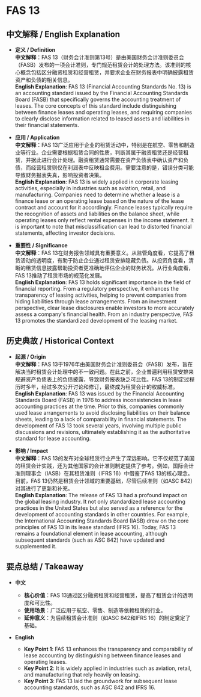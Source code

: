 # FAS 13

## 中文解释 / English Explanation

* **定义 / Definition**  
  **中文解释**：FAS 13（财务会计准则第13号）是由美国财务会计准则委员会（FASB）发布的一项会计准则，专门规范租赁会计的处理方法。该准则的核心概念包括区分融资租赁和经营租赁，并要求企业在财务报表中明确披露租赁资产和负债的相关信息。  
  **English Explanation**: FAS 13 (Financial Accounting Standards No. 13) is an accounting standard issued by the Financial Accounting Standards Board (FASB) that specifically governs the accounting treatment of leases. The core concepts of this standard include distinguishing between finance leases and operating leases, and requiring companies to clearly disclose information related to leased assets and liabilities in their financial statements.

* **应用 / Application**  
  **中文解释**：FAS 13广泛应用于企业的租赁活动中，特别是在航空、零售和制造业等行业。企业需要根据租赁合同的性质，判断其属于融资租赁还是经营租赁，并据此进行会计处理。融资租赁通常需要在资产负债表中确认资产和负债，而经营租赁则仅在利润表中反映租金费用。需要注意的是，错误分类可能导致财务报表失真，影响投资者决策。  
  **English Explanation**: FAS 13 is widely applied in corporate leasing activities, especially in industries such as aviation, retail, and manufacturing. Companies need to determine whether a lease is a finance lease or an operating lease based on the nature of the lease contract and account for it accordingly. Finance leases typically require the recognition of assets and liabilities on the balance sheet, while operating leases only reflect rental expenses in the income statement. It is important to note that misclassification can lead to distorted financial statements, affecting investor decisions.

* **重要性 / Significance**  
  **中文解释**：FAS 13在财务报告领域具有重要意义。从监管角度看，它提高了租赁活动的透明度，有助于防止企业通过租赁安排隐藏负债。从投资角度看，清晰的租赁信息披露帮助投资者更准确地评估企业的财务状况。从行业角度看，FAS 13推动了租赁市场的规范化发展。  
  **English Explanation**: FAS 13 holds significant importance in the field of financial reporting. From a regulatory perspective, it enhances the transparency of leasing activities, helping to prevent companies from hiding liabilities through lease arrangements. From an investment perspective, clear lease disclosures enable investors to more accurately assess a company's financial health. From an industry perspective, FAS 13 promotes the standardized development of the leasing market.

## 历史典故 / Historical Context

* **起源 / Origin**  
  **中文解释**：FAS 13于1976年由美国财务会计准则委员会（FASB）发布，旨在解决当时租赁会计处理中的不一致问题。在此之前，企业普遍利用租赁安排来规避资产负债表上的负债披露，导致财务报表缺乏可比性。FAS 13的制定过程历时多年，经过多次公开讨论和修订，最终成为租赁会计的权威标准。  
  **English Explanation**: FAS 13 was issued by the Financial Accounting Standards Board (FASB) in 1976 to address inconsistencies in lease accounting practices at the time. Prior to this, companies commonly used lease arrangements to avoid disclosing liabilities on their balance sheets, leading to a lack of comparability in financial statements. The development of FAS 13 took several years, involving multiple public discussions and revisions, ultimately establishing it as the authoritative standard for lease accounting.

* **影响 / Impact**  
  **中文解释**：FAS 13的发布对全球租赁行业产生了深远影响。它不仅规范了美国的租赁会计实践，还为其他国家的会计准则制定提供了参考。例如，国际会计准则理事会（IASB）在其租赁准则（IFRS 16）中借鉴了FAS 13的核心理念。目前，FAS 13仍然是租赁会计领域的重要基础，尽管后续准则（如ASC 842）对其进行了更新和补充。  
  **English Explanation**: The release of FAS 13 had a profound impact on the global leasing industry. It not only standardized lease accounting practices in the United States but also served as a reference for the development of accounting standards in other countries. For example, the International Accounting Standards Board (IASB) drew on the core principles of FAS 13 in its lease standard (IFRS 16). Today, FAS 13 remains a foundational element in lease accounting, although subsequent standards (such as ASC 842) have updated and supplemented it.

## 要点总结 / Takeaway

* **中文**  
  - **核心价值**：FAS 13通过区分融资租赁和经营租赁，提高了租赁会计的透明度和可比性。  
  - **使用场景**：广泛应用于航空、零售、制造等依赖租赁的行业。  
  - **延伸意义**：为后续租赁会计准则（如ASC 842和IFRS 16）的制定奠定了基础。

* **English**  
  - **Key Point 1**: FAS 13 enhances the transparency and comparability of lease accounting by distinguishing between finance leases and operating leases.  
  - **Key Point 2**: It is widely applied in industries such as aviation, retail, and manufacturing that rely heavily on leasing.  
  - **Key Point 3**: FAS 13 laid the groundwork for subsequent lease accounting standards, such as ASC 842 and IFRS 16.